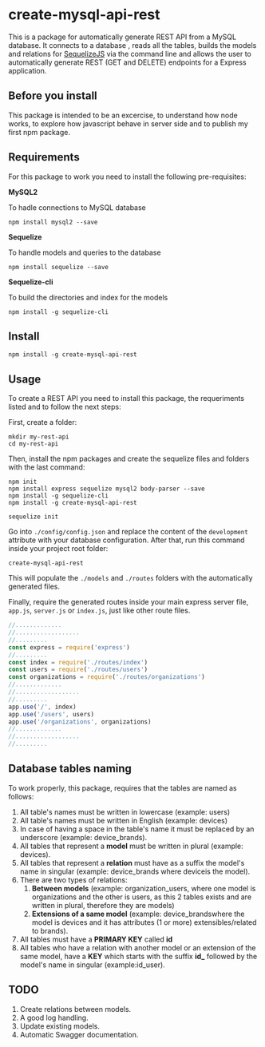 # create-mysql-api-rest
This is a package for automatically generate REST API from a MySQL database.
It connects to a database , reads all the tables, builds the models and relations for [SequelizeJS](https://github.com/sequelize/sequelize) via the command line and allows the user to automatically generate REST (GET and DELETE) endpoints for a Express application.

## Before you install
This package is intended to be an excercise, to understand how node works, to explore how javascript behave in server side and to publish my first npm package.


## Requirements
For this package to work you need to install the following pre-requisites:

**MySQL2**

To hadle connections to MySQL database

    npm install mysql2 --save

**Sequelize**

To handle models and queries to the database

    npm install sequelize --save

**Sequelize-cli**

To build the directories and index for the models 

    npm install -g sequelize-cli

## Install

    npm install -g create-mysql-api-rest

## Usage

To create a REST API you need to install this package, the requeriments listed and to follow the next steps:

First, create a folder:

    mkdir my-rest-api
    cd my-rest-api

Then, install the npm packages and create the sequelize files and folders with the last command:

    npm init
    npm install express sequelize mysql2 body-parser --save
    npm install -g sequelize-cli
    npm install -g create-mysql-api-rest

    sequelize init

Go into `./config/config.json` and replace the content of the `development` attribute with your database configuration.
After that, run this command inside your project root folder:

    create-mysql-api-rest

This will populate the `./models` and `./routes` folders with the automatically generated files.

Finally, require the generated routes inside your main express server file, `app.js`, `server.js` or `index.js`, just like other route files.

~~~js
//.............
//..................
//.........
const express = require('express')
//.........
const index = require('./routes/index')
const users = require('./routes/users')
const organizations = require('./routes/organizations')
//.............
//..................
//.........
app.use('/', index)
app.use('/users', users)
app.use('/organizations', organizations)
//.............
//..................
//.........
~~~

## Database tables naming
To work properly, this package, requires that the tables are named as follows:

1. All table's names must be written in lowercase (example: ​users)
1. All table's names must be written in English (example: devices)
1. In case of having a space in the table's name it must be replaced by an underscore 
(example: ​device_brands​).
1. All tables that represent a **model** must be written in plural (example: ​devices​).
1. All tables that represent a **relation** must have as a suffix the model's name in singular (example: ​device_brands​ where ​device​ is the model). 
1. There are two types of relations:
    1. **Between models** (example: ​organization_users​, where one model is ​organizations​ and the other is ​users​, as this 2 tables exists and are written in plural, therefore they are models)
    1. **Extensions of a same model** (example: ​device_brands​ where the model is ​devices​ and it has attributes (1 or more) extensibles/related to ​brands​).
1. All tables must have a **PRIMARY KEY** called **id**
1. All tables who have a relation with another model or an extension of the same model, have a **KEY** which starts with the suffix **id_** followed by the model's name in singular (example: ​id_user​).


## TODO
1. Create relations between models.
1. A good log handling.
1. Update existing models.
1. Automatic Swagger documentation.
